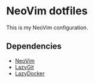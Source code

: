 # NeoVim dotfiles
This is my NeoVim configuration.

## Dependencies
- [NeoVim](https://neovim.io/)
- [LazyGit](https://github.com/jesseduffield/lazygit)
- [LazyDocker](https://github.com/jesseduffield/lazydocker)
